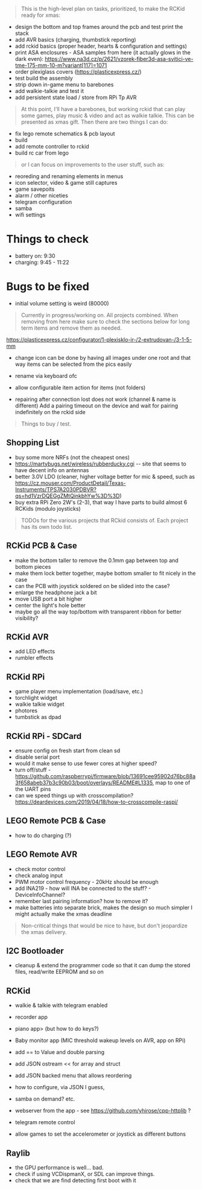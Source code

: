 > This is the high-level plan on tasks, prioritized, to make the RCKid ready for xmas:

- design the bottom and top frames around the pcb and test print the stack
- add AVR basics (charging, thumbstick reporting)
- add rckid basics (proper header, hearts & configuration and settings)
- print ASA enclosures - ASA samples from here (it actually glows in the dark even): https://www.na3d.cz/p/2621/vzorek-fiber3d-asa-svitici-ve-tme-175-mm-10-m?variant[117]=1071
- order plexiglass covers (https://plasticexpress.cz/)
- test build the assembly
- strip down in-game menu to barebones
- add walkie-talkie and test it
- add persistent state load / store from RPi Tp AVR

> At this point, I'll have a barebones, but working rckid that can play some games, play music & video and act as walkie talkie. This can be presented as xmas gift. Then there are two things I can do:

- fix lego remote schematics & pcb layout
- build
- add remote controller to rckid
- build rc car from lego

> or I can focus on improvements to the user stuff, such as:

- reoreding and renaming elements in menus
- icon selector, video & game still captures
- game savepoits
- alarm / other niceties
- telegram configuration
- samba
- wifi settings

# Things to check

- battery on: 9:30
- charging: 9:45 - 11:22


# Bugs to be fixed

- initial volume setting is weird (80000)

> Currently in progress/working on. All projects combined. When removing from here make sure to check the sections below for long term items and remove them as needed. 

https://plasticexpress.cz/configurator/1-plexisklo-ir-/2-extrudovan-/3-1-5-mm


- change icon can be done by having all images under one root and that way items can be selected from the pics easily
- rename via keyboard ofc

- allow configurable item action for items (not folders)

- repairing after connection lost does not work (channel & name is different) Add a pairing timeout on the device and wait for pairing indefinitely on the rckid side

> Things to buy / test. 

## Shopping List

- buy some more NRFs (not the cheapest ones)
- https://martybugs.net/wireless/rubberducky.cgi -- site that seems to have decent info on antennas
- better 3.0V LDO (cleaner, higher voltage better for mic & speed, such as https://cz.mouser.com/ProductDetail/Texas-Instruments/TPS7A2030PDBVR?qs=hd1VzrDQEGgZMtQinkbhYw%3D%3D)
- buy extra RPi Zero 2W's (2-3), that way I have parts to build almost 6 RCKids (modulo joysticks)

> TODOs for the various projects that RCkid consists of. Each project has its own todo list.

## RCKid PCB & Case

- make the bottom taller to remove the 0.1mm gap between top and bottom pieces
- make them lock better together, maybe bottom smaller to fit nicely in the case
- can the PCB with joystick soldered on be slided into the case? 
- enlarge the headphone jack a bit
- move USB port a bit higher
- center the light's hole better
- maybe go all the way top/bottom with transparent ribbon for better visibility? 

## RCKid AVR

- add LED effects
- rumbler effects

## RCKid RPi

- game player menu implementation (load/save, etc.)
- torchlight widget
- walkie talkie widget
- photores
- tumbstick as dpad

## RCKid RPi - SDCard

- ensure config on fresh start from clean sd
- disable serial port
- would it make sense to use fewer cores at higher speed? 
- turn off/stuff - https://github.com/raspberrypi/firmware/blob/13691cee95902d76bc88a3f658abeb37b3c90b03/boot/overlays/README#L1335, map to one of the UART pins 
- can we speed things up with crosscompilation? https://deardevices.com/2019/04/18/how-to-crosscompile-raspi/

## LEGO Remote PCB & Case

- how to do charging (?)

## LEGO Remote AVR

- check motor control
- check analog input
- PWM motor control frequency - 20kHz should be enough
- add INA219 - how will INA be connected to the stuff? - DeviceInfoChannel? 
- remember last pairing information? how to remove it? 
- make batteries into separate brick, makes the design so much simpler I might actually make the xmas deadline

> Non-critical things that would be nice to have, but don't jeopardize the xmas delivery. 

## I2C Bootloader

- cleanup & extend the programmer code so that it can dump the stored files, read/write EEPROM and so on

## RCKid

- walkie & talkie with telegram enabled
- recorder app
- piano app> (but how to do keys?)
- Baby monitor app (MIC threshold wakeup levels on AVR, app on RPi)

- add == to Value and double parsing
- add JSON ostream << for array and struct
- add JSON backed menu that allows reordering
- how to configure, via JSON I guess,
- samba on demand? etc.
- webserver from the app - see https://github.com/yhirose/cpp-httplib ?
- telegram remote control 

- allow games to set the accelerometer or joystick as different buttons

## Raylib 

- the GPU performance is well... bad. 
- check if using VCDispmanX, or SDL can improve things. 
- check that we are find detecting first boot with it

